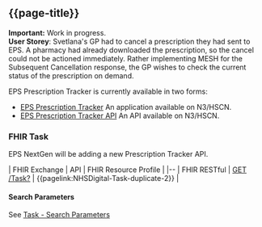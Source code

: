 ## {{page-title}}

  <div markdown="span" class="alert alert-warning" role="alert"><i class="fa fa-warning"></i><b> Important:</b> Work in progress.</div>

<div class="nhsd-a-box nhsd-a-box--bg-light-blue nhsd-!t-margin-bottom-6 nhsd-t-body">
    <strong>User Storey</strong>: 
  Svetlana's GP had to cancel a prescription they had sent to EPS. A pharmacy had already downloaded the prescription, so the cancel could not be actioned immediately.  Rather implementing MESH for the Subsequent Cancellation response, the GP wishes to check the current status of the prescription on demand.
</div>

EPS Prescription Tracker is currently available in two forms: 

- [EPS Prescription Tracker](https://digital.nhs.uk/services/electronic-prescription-service/about-the-eps-prescription-tracker) An application available on N3/HSCN.
- [EPS Prescription Tracker API](https://digital.nhs.uk/services/electronic-prescription-service/guidance-for-developers/guidance-for-developers-ideas-for-using-the-prescription-tracker-api) An API available on N3/HSCN.

### FHIR Task

EPS NextGen will be adding a new Prescription Tracker API.

| FHIR Exchange | API | FHIR Resource Profile | 
|--
| FHIR RESTful  | <a href="https://digital.nhs.uk/developer/api-catalogue/electronic-prescription-service-fhir#api-Tracker">GET /Task?</a> | {{pagelink:NHSDigital-Task-duplicate-2}} | 

#### Search Parameters

See [Task - Search Parameters](https://simplifier.net/guide/DigitalMedicines/NHSDigital-Task#search)